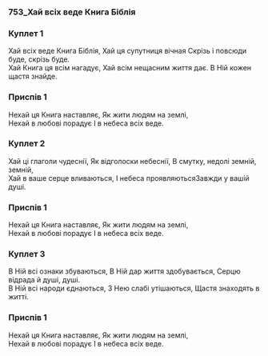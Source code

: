 ### 753_Хай всіх веде Книга Біблія
### Куплет 1
Хай всіх веде Книга Біблія, Хай ця супутниця вічная Скрізь і повсюди буде, скрізь буде. <br/>Хай Книга ця всім нагадує, Хай всім нещасним життя дає. В Ній кожен щастя знайде.
### Приспів 1
Нехай ця Книга наставляє, Як жити людям на землі, <br/>Нехай в любові порадує І в небеса всіх веде.
### Куплет 2
Хай ці глаголи чудеснії, Як відголоски небеснії, В смутку, недолі земній, земній, <br/>Хай в ваше серце вливаються, І небеса проявляютьсяЗавжди у вашій душі.
### Приспів 1
Нехай ця Книга наставляє, Як жити людям на землі, <br/>Нехай в любові порадує І в небеса всіх веде.
### Куплет 3
В Ній всі ознаки збуваються, В Ній дар життя здобувається, Серцю відрада й душі, душі. <br/>В Ній всі народи єднаються, З Нею слабі утішаються, Щастя знаходять в житті.
### Приспів 1
Нехай ця Книга наставляє, Як жити людям на землі, <br/>Нехай в любові порадує І в небеса всіх веде.
